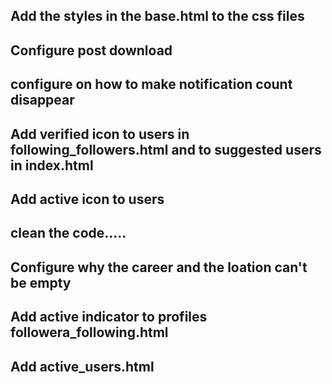 ## Add the styles in the base.html to the css files
## Configure post download
## configure on how to make notification count disappear
## Add verified icon to users in following_followers.html and to suggested users in index.html
## Add active icon to users
## clean the code.....
## Configure why the career and the loation can't be empty
## Add active indicator to profiles followera_following.html
## Add active_users.html 
